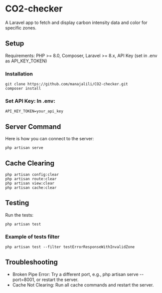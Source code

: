# CO2-checker
A Laravel app to fetch and display carbon intensity data and color for specific zones.

## Setup
Requirements: PHP >= 8.0, Composer, Laravel >= 8.x, API Key (set in .env as API_KEY_TOKEN)

### Installation
```
git clone https://github.com/manajalili/CO2-checker.git
composer install
```

### Set API Key: In .env:
```
API_KEY_TOKEN=your_api_key
```

## Server Command
Here is how you can connect to the server:
```
php artisan serve
```

## Cache Clearing
```
php artisan config:clear
php artisan route:clear
php artisan view:clear
php artisan cache:clear
```

## Testing

Run the tests:
```
php artisan test
```

### Example of tests filter
```
php artisan test --filter testErrorResponseWithInvalidZone
```

## Troubleshooting

- Broken Pipe Error: Try a different port, e.g., php artisan serve --port=8001, or restart the server.
- Cache Not Clearing: Run all cache commands and restart the server.